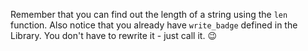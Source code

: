 Remember that you can find out the length of a string using the `len` function. Also notice that you already have `write_badge` defined in the Library. You don't have to rewrite it - just call it. :wink:
